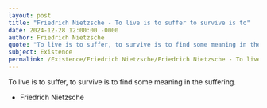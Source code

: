 ```yaml
---
layout: post
title: "Friedrich Nietzsche - To live is to suffer to survive is to"
date: 2024-12-28 12:00:00 -0000
author: Friedrich Nietzsche
quote: "To live is to suffer, to survive is to find some meaning in the suffering."
subject: Existence
permalink: /Existence/Friedrich Nietzsche/Friedrich Nietzsche - To live is to suffer to survive is to
---
```


To live is to suffer, to survive is to find some meaning in the suffering.

- Friedrich Nietzsche

